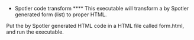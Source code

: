 * Spotler code transform
**** This executable will transform a by Spotler generated form (list) to proper HTML.

Put the by Spotler generated HTML code in a HTML file called form.html, and run the executable.
